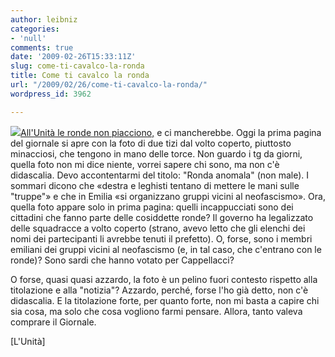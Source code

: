 ```yaml
---
author: leibniz
categories:
- 'null'
comments: true
date: '2009-02-26T15:33:11Z'
slug: come-ti-cavalco-la-ronda
title: Come ti cavalco la ronda
url: "/2009/02/26/come-ti-cavalco-la-ronda/"
wordpress_id: 3962

---
```

[](http://edicola.unita.it/resources/20090226/cover/20090226_cover_302.jpg)

[![](http://edicola.unita.it/resources/20090226/cover/20090226_cover_302.jpg)](http://edicola.unita.it/resources/20090226/cover/20090226_cover_302.jpg)[All'Unità le ronde non piacciono,](http://www.unita.it/) e ci mancherebbe. Oggi la prima pagina del giornale si apre con la foto di due tizi dal volto coperto, piuttosto minacciosi, che tengono in mano delle torce. Non guardo i tg da giorni, quella foto non mi dice niente, vorrei sapere chi sono, ma non c'è didascalia. Devo accontentarmi del titolo: "Ronda anomala" (non male). I sommari dicono che «destra e leghisti tentano di mettere le mani sulle "truppe"» e che in Emilia «si organizzano gruppi vicini al neofascismo». Ora, quella foto appare solo in prima pagina: quelli incappucciati sono dei cittadini che fanno parte delle cosiddette ronde? Il governo ha legalizzato delle squadracce a volto coperto (strano, avevo letto che gli elenchi dei nomi dei partecipanti li avrebbe tenuti il prefetto). O, forse, sono i membri emiliani dei gruppi vicini al neofascismo (e, in tal caso, che c'entrano con le ronde)? Sono sardi che hanno votato per Cappellacci?

O forse, quasi quasi azzardo, la foto è un pelino fuori contesto rispetto alla titolazione e alla "notizia"? Azzardo, perché, forse l'ho già detto, non c'è didascalia. E la titolazione forte, per quanto forte, non mi basta a capire chi sia cosa, ma solo che cosa vogliono farmi pensare. Allora, tanto valeva comprare il Giornale.

[L'Unità]
